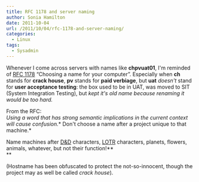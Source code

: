 ```yaml
---
title: RFC 1178 and server naming
author: Sonia Hamilton
date: 2011-10-04
url: /2011/10/04/rfc-1178-and-server-naming/
categories:
  - Linux
tags:
  - Sysadmin
---
```

Whenever I come across servers with names like **chpvuat01**, I'm reminded of [RFC 1178][1] &#8220;Choosing a name for your computer&#8221;. Especially when **ch** stands for **crack house**, **pv** stands for **paid verbiage**, but **uat** *doesn't* stand for **user acceptance testing**: the box used to be in UAT, was moved to SIT (System Integration Testing), but *kept it's old name because renaming it would be too hard.*

<!--more-->

From the RFC:  
*Using a word that has strong semantic implications in the current context will cause confusion.** Don't choose a name after a project unique to that machine.*

Name machines after [D&D][2] characters, [LOTR][3] characters, planets, flowers, animals, whatever, but not their function!**  
**

(Hostname has been obfuscated to protect the not-so-innocent, though the project may as well be called *crack house*).

 [1]: http://tools.ietf.org/html/rfc1178
 [2]: http://en.wikipedia.org/wiki/Dungeons_%26_Dragons
 [3]: http://en.wikipedia.org/wiki/The_Lord_of_the_Rings
